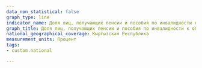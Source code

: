 ```yaml
---
data_non_statistical: false
graph_type: line
indicator_name: Доля лиц, получающих пенсии и пособия по инвалидности к общей численности населения
graph_title: Доля лиц, получающих пенсии и пособия по инвалидности к общей численности населения
national_geographical_coverage: Кыргызская Республика
measurement_units: Процент
tags:
- custom.national

---
```

